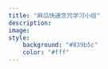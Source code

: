 ```yaml
---
title: "麻瓜快速念咒学习小组"
description: 
image: 
style:
    background: "#839b5c"
    color: "#fff"
---
```

